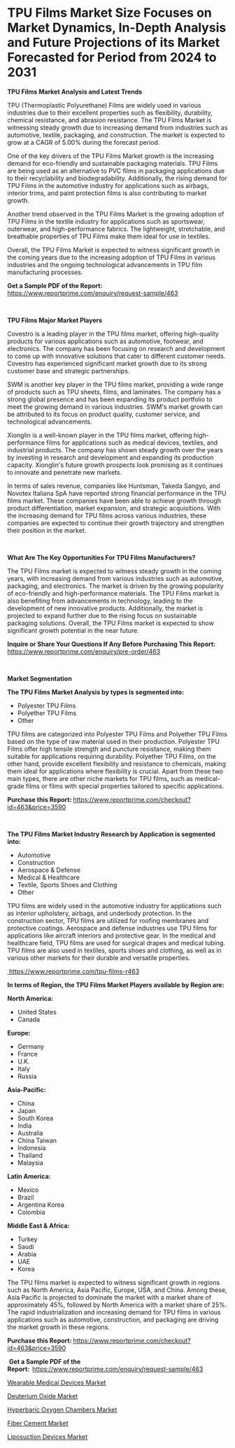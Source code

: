 <p><h1>TPU Films Market Size Focuses on Market Dynamics, In-Depth Analysis and Future Projections of its Market Forecasted for Period from 2024 to 2031</h1></p><p><strong>TPU Films Market Analysis and Latest Trends</strong></p>
<p><p>TPU (Thermoplastic Polyurethane) Films are widely used in various industries due to their excellent properties such as flexibility, durability, chemical resistance, and abrasion resistance. The TPU Films Market is witnessing steady growth due to increasing demand from industries such as automotive, textile, packaging, and construction. The market is expected to grow at a CAGR of 5.00% during the forecast period.</p><p>One of the key drivers of the TPU Films Market growth is the increasing demand for eco-friendly and sustainable packaging materials. TPU Films are being used as an alternative to PVC films in packaging applications due to their recyclability and biodegradability. Additionally, the rising demand for TPU Films in the automotive industry for applications such as airbags, interior trims, and paint protection films is also contributing to market growth.</p><p>Another trend observed in the TPU Films Market is the growing adoption of TPU Films in the textile industry for applications such as sportswear, outerwear, and high-performance fabrics. The lightweight, stretchable, and breathable properties of TPU Films make them ideal for use in textiles.</p><p>Overall, the TPU Films Market is expected to witness significant growth in the coming years due to the increasing adoption of TPU Films in various industries and the ongoing technological advancements in TPU film manufacturing processes.</p></p>
<p><strong>Get a Sample PDF of the Report:&nbsp;</strong> <a href="https://www.reportprime.com/enquiry/request-sample/463">https://www.reportprime.com/enquiry/request-sample/463</a></p>
<p>&nbsp;</p>
<p><strong>TPU Films Major Market Players</strong></p>
<p><p>Covestro is a leading player in the TPU films market, offering high-quality products for various applications such as automotive, footwear, and electronics. The company has been focusing on research and development to come up with innovative solutions that cater to different customer needs. Covestro has experienced significant market growth due to its strong customer base and strategic partnerships.</p><p>SWM is another key player in the TPU films market, providing a wide range of products such as TPU sheets, films, and laminates. The company has a strong global presence and has been expanding its product portfolio to meet the growing demand in various industries. SWM's market growth can be attributed to its focus on product quality, customer service, and technological advancements.</p><p>Xionglin is a well-known player in the TPU films market, offering high-performance films for applications such as medical devices, textiles, and industrial products. The company has shown steady growth over the years by investing in research and development and expanding its production capacity. Xionglin's future growth prospects look promising as it continues to innovate and penetrate new markets.</p><p>In terms of sales revenue, companies like Huntsman, Takeda Sangyo, and Novotex Italiana SpA have reported strong financial performance in the TPU films market. These companies have been able to achieve growth through product differentiation, market expansion, and strategic acquisitions. With the increasing demand for TPU films across various industries, these companies are expected to continue their growth trajectory and strengthen their position in the market.</p></p>
<p>&nbsp;</p>
<p><strong>What Are The Key Opportunities For TPU Films Manufacturers?</strong></p>
<p><p>The TPU Films market is expected to witness steady growth in the coming years, with increasing demand from various industries such as automotive, packaging, and electronics. The market is driven by the growing popularity of eco-friendly and high-performance materials. The TPU Films market is also benefiting from advancements in technology, leading to the development of new innovative products. Additionally, the market is projected to expand further due to the rising focus on sustainable packaging solutions. Overall, the TPU Films market is expected to show significant growth potential in the near future.</p></p>
<p><strong>Inquire or Share Your Questions If Any Before Purchasing This Report:</strong> <a href="https://www.reportprime.com/enquiry/pre-order/463">https://www.reportprime.com/enquiry/pre-order/463</a></p>
<p>&nbsp;</p>
<p><strong>Market Segmentation</strong></p>
<p><strong>The TPU Films Market Analysis by types is segmented into:</strong></p>
<p><ul><li>Polyester TPU Films</li><li>Polyether TPU Films</li><li>Other</li></ul></p>
<p><p>TPU films are categorized into Polyester TPU Films and Polyether TPU Films based on the type of raw material used in their production. Polyester TPU Films offer high tensile strength and puncture resistance, making them suitable for applications requiring durability. Polyether TPU Films, on the other hand, provide excellent flexibility and resistance to chemicals, making them ideal for applications where flexibility is crucial. Apart from these two main types, there are other niche markets for TPU films, such as medical-grade films or films with special properties tailored to specific applications.</p></p>
<p><strong>Purchase this Report:&nbsp;</strong><a href="https://www.reportprime.com/checkout?id=463&price=3590">https://www.reportprime.com/checkout?id=463&price=3590</a></p>
<p>&nbsp;</p>
<p><strong>The TPU Films Market Industry Research by Application is segmented into:</strong></p>
<p><ul><li>Automotive</li><li>Construction</li><li>Aerospace & Defense</li><li>Medical & Healthcare</li><li>Textile, Sports Shoes and Clothing</li><li>Other</li></ul></p>
<p><p>TPU films are widely used in the automotive industry for applications such as interior upholstery, airbags, and underbody protection. In the construction sector, TPU films are utilized for roofing membranes and protective coatings. Aerospace and defense industries use TPU films for applications like aircraft interiors and protective gear. In the medical and healthcare field, TPU films are used for surgical drapes and medical tubing. TPU films are also used in textiles, sports shoes and clothing, as well as in various other markets for their durable and versatile properties.</p></p>
<p><a href="https://www.reportprime.com/tpu-films-r463">&nbsp;https://www.reportprime.com/tpu-films-r463</a></p>
<p><strong>In terms of Region, the TPU Films Market Players available by Region are:</strong></p>
<p>
    <p> <strong> North America: </strong>
        <ul>
            <li>United States</li>
            <li>Canada</li>
        </ul>
        </p> 
    <p> <strong> Europe: </strong>
        <ul>
            <li>Germany</li>
            <li>France</li>
            <li>U.K.</li>
            <li>Italy</li>
            <li>Russia</li>
        </ul>
        </p> 
    <p> <strong> Asia-Pacific: </strong>
        <ul>
            <li>China</li>
            <li>Japan</li>
            <li>South Korea</li>
            <li>India</li>
            <li>Australia</li>
            <li>China Taiwan</li>
            <li>Indonesia</li>
            <li>Thailand</li>
            <li>Malaysia</li>
        </ul>
        </p> 
    <p> <strong> Latin America: </strong>
        <ul>
            <li>Mexico</li>
            <li>Brazil</li>
            <li>Argentina Korea</li>
            <li>Colombia</li>
        </ul>
        </p> 
    <p> <strong> Middle East & Africa: </strong>
        <ul>
            <li>Turkey</li>
            <li>Saudi</li>
            <li>Arabia</li>
            <li>UAE</li>
            <li>Korea</li>
        </ul>
    </p>
    </p>
<p><p>The TPU films market is expected to witness significant growth in regions such as North America, Asia Pacific, Europe, USA, and China. Among these, Asia Pacific is projected to dominate the market with a market share of approximately 45%, followed by North America with a market share of 25%. The rapid industrialization and increasing demand for TPU films in various applications such as automotive, construction, and packaging are driving the market growth in these regions.</p></p>
<p><strong>Purchase this Report: </strong><a href="https://www.reportprime.com/checkout?id=463&price=3590">https://www.reportprime.com/checkout?id=463&price=3590</a></p>
<p>&nbsp;<strong>Get a Sample PDF of the Report:&nbsp;&nbsp;</strong><a href="https://www.reportprime.com/enquiry/request-sample/463">https://www.reportprime.com/enquiry/request-sample/463</a></p>
<p><strong></strong></p>
<p><p><a href="https://medium.com/@acqwoncopeland76/navigating-the-global-wearable-medical-devices-market-landscape-trends-forecasts-and-impact-5760c9c94e0a">Wearable Medical Devices Market</a></p><p><a href="https://github.com/hrhzhypq19/Market-Research-Report-List-1/blob/main/deuterium-oxide-market.md">Deuterium Oxide Market</a></p><p><a href="https://medium.com/@danialhayes/hyperbaric-oxygen-chambers-market-a-global-and-regional-analysis-focus-on-end-user-product-and-fed46d999484">Hyperbaric Oxygen Chambers Market</a></p><p><a href="https://github.com/kishanagarner91/Market-Research-Report-List-1/blob/main/fiber-cement-market.md">Fiber Cement Market</a></p><p><a href="https://medium.com/@angeliabkratzer71943/global-liposuction-devices-market-status-2024-2031-and-forecast-by-region-product-end-use-70785801b948">Liposuction Devices Market</a></p></p>
